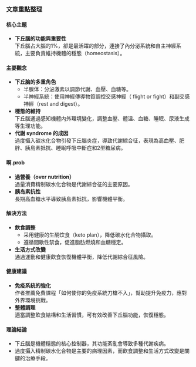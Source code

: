 ### 文章重點整理

#### 核心主題
- **下丘腦的功能與重要性**  
  下丘腦占大腦的1%，卻是最活躍的部分，連接了內分泌系統和自主神經系統，主要負責維持機體的穩態（homeostasis）。

#### 主要觀念
- **下丘脑的多重角色**  
  - 半腺体：分泌激素以調節代謝、血壓、血糖等。
  - 半神經系統：使用神經傳導物質調控交感神經（ flight or fight）和副交感神經（rest and digest）。
- **穩態的維持**  
  下丘腦通過感知機體内外環境變化，調整血壓、體溫、血糖、睡眠、尿液生成等生理功能。
- **代謝 syndrome 的成因**  
  過度攝入碳水化合物引發下丘腦炎症，導致代謝綜合征，表現為高血壓、肥胖、胰島素抵抗、睡眠呼吸中斷症和2型糖尿病。

#### 啊.prob
- **過營養（over nutrition）**  
  過量消費精制碳水化合物是代謝綜合征的主要原因。
- **胰岛素抗性**  
  長期高血糖水平導致胰島素抵抗，影響機體平衡。

#### 解決方法
- **飲食調整**  
  - 采用健康的生酮饮食（keto plan），降低碳水化合物攝取。
  - 遵循間歇性禁食，促進脂肪燃燒和血糖穩定。
- **生活方式改變**  
  通過運動和健康飲食恢復機體平衡，降低代謝綜合征風險。

#### 健康建議
- **免疫系統的強化**  
  作者推薦免費課程「如何使你的免疫系統刀槍不入」，幫助提升免疫力，應對外界環境挑戰。
- **整體調理**  
  適當調整飲食結構和生活習慣，可有效改善下丘腦功能，恢復穩態。

#### 理論結論
- 下丘腦是機體穩態的核心控制器，其功能紊亂會導致多種代謝疾病。
- 過度攝入精制碳水化合物是主要的病理因素，而飲食調整和生活方式改變是關鍵的治療手段。